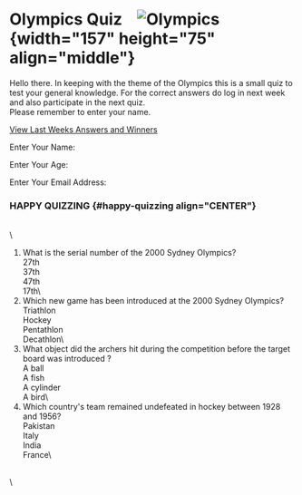 # Olympics Quiz    ![Olympics](olymring1.gif){width="157" height="75" align="middle"}

Hello there. In keeping with the theme of the Olympics this is a small
quiz to test your general knowledge. For the correct answers do log in
next week and also participate in the next quiz.\
Please remember to enter your name.

[View Last Weeks Answers and Winners](quizans.html)

Enter Your Name:

Enter Your Age:

Enter Your Email Address:

### HAPPY QUIZZING {#happy-quizzing align="CENTER"}

\
\

1.  What is the serial number of the 2000 Sydney Olympics?\
    27th\
    37th\
    47th\
    17th\
2.  Which new game has been introduced at the 2000 Sydney Olympics?\
    Triathlon\
    Hockey\
    Pentathlon\
    Decathlon\
3.  What object did the archers hit during the competition before the
    target board was introduced ?\
    A ball\
    A fish\
    A cylinder\
    A bird\
4.  Which country\'s team remained undefeated in hockey between 1928 and
    1956?\
    Pakistan\
    Italy\
    India\
    France\

\
\
